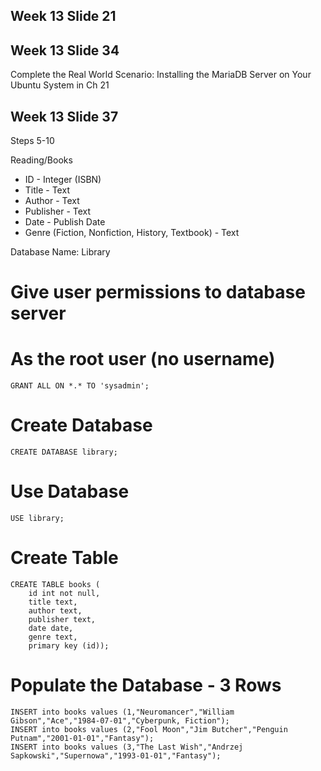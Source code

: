 ## Week 13 Slide 21

## Week 13 Slide 34
Complete the Real World Scenario: Installing the MariaDB Server on Your Ubuntu System in Ch 21

## Week 13 Slide 37
Steps 5-10

Reading/Books

* ID - Integer (ISBN)
* Title - Text
* Author - Text
* Publisher - Text
* Date - Publish Date
* Genre (Fiction, Nonfiction, History, Textbook) - Text

Database Name:  Library

# Give user permissions to database server
# As the root user (no username)

`GRANT ALL ON *.* TO 'sysadmin';`

# Create Database
`CREATE DATABASE library;`

# Use Database
`USE library;`

# Create Table

```
CREATE TABLE books (
    id int not null,
    title text,
    author text,
    publisher text,
    date date,
    genre text,
    primary key (id));
```

# Populate the Database - 3 Rows

```
INSERT into books values (1,"Neuromancer","William Gibson","Ace","1984-07-01","Cyberpunk, Fiction");
INSERT into books values (2,"Fool Moon","Jim Butcher","Penguin Putnam","2001-01-01","Fantasy");
INSERT into books values (3,"The Last Wish","Andrzej Sapkowski","Supernowa","1993-01-01","Fantasy");
```